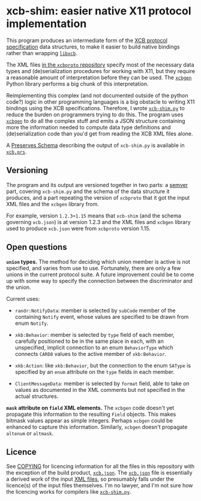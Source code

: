 # xcb-shim: easier native X11 protocol implementation

This program produces an intermediate form of the [XCB protocol specification][xcbproto] data
structures, to make it easier to build native bindings rather than wrapping [`libxcb`][libxcb].

The XML files [in the `xcbproto` repository][xml-files] specify most of the necessary data
types and (de)serialization procedures for working with X11, but they require a reasonable
amount of interpretation before they can be used. The [`xcbgen`][xcbgen] Python library
performs a big chunk of this interpretation.

Reimplementing this complex (and not documented outside of the python code?) logic in other
programming languages is a big obstacle to writing X11 bindings using the XCB specifications.
Therefore, I wrote [`xcb-shim.py`](xcb-shim.py) to reduce the burden on programmers trying to
do this. The program uses [`xcbgen`][xcbgen] to do all the complex stuff and emits a JSON
structure containing more the information needed to compute data type definitions and
(de)serialization code than you'd get from reading the XCB XML files alone.

A [Preserves Schema](https://preserves.dev/preserves-schema.html) describing the output of
`xcb-shim.py` is available in [`xcb.prs`](xcb.prs).

## Versioning

The program and its output are versioned together in two parts: a [semver](https://semver.org/)
part, covering `xcb-shim.py` and the schema of the data structure it produces, and a part
repeating the version of `xcbproto` that it got the input XML files and the `xcbgen` library
from.

For example, version `1.2.3+1.15` means that `xcb-shim` (and the schema governing `xcb.json`)
is at version 1.2.3 and the XML files and `xcbgen` library used to produce `xcb.json` were from
`xcbproto` version 1.15.

## Open questions

**`union` types.** The method for deciding which union member is active is not specified, and
varies from use to use. Fortunately, there are only a few unions in the current protocol suite.
A future improvement could be to come up with some way to specify the connection between the
discriminator and the union.

Current uses:

 - `randr:NotifyData`: member is selected by `subCode` member of the containing `Notify` event,
   whose values are specified to be drawn from enum `Notify`.

 - `xkb:Behavior`: member is selected by `type` field of each member, carefully positioned to
   be in the same place in each, with an unspecified, implicit connection to an enum
   `BehaviorType` which connects `CARD8` values to the active member of `xkb:Behavior`.

 - `xkb:Action`: like `xkb:Behavior`, but the connection to the enum `SAType` is specified by
   an `enum` attribute on the `type` fields in each member.

 - `ClientMessageData`: member is selected by `format` field, able to take on values as
   documented in the XML comments but not specified in the actual structures.

**`mask` attribute on `field` XML elements.** The `xcbgen` code doesn't yet propagate this
information to the resulting `Field` objects. This makes bitmask values appear as simple
integers. Perhaps `xcbgen` could be enhanced to capture this information. Similarly, `xcbgen`
doesn't propagate `altenum` or `altmask`.

## Licence

See [COPYING](./COPYING) for licencing information for all the files in this repository with
the exception of the build product, [`xcb.json`](xcb.json). The [`xcb.json`](xcb.json) file is
essentially a derived work of the input [XML files][xml-files], so presumably falls under the
licence(s) of the input files themselves. I'm no lawyer, and I'm not sure how the licencing
works for compilers like [`xcb-shim.py`](xcb-shim.py).

[xcbproto]: https://gitlab.freedesktop.org/xorg/proto/xcbproto
[libxcb]: https://gitlab.freedesktop.org/xorg/lib/libxcb
[xml-files]: https://gitlab.freedesktop.org/xorg/proto/xcbproto/-/tree/master/src
[xcbgen]: https://gitlab.freedesktop.org/xorg/proto/xcbproto/-/tree/master/xcbgen
